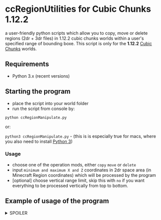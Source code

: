 # ccRegionUtilities for Cubic Chunks 1.12.2
a user-friendly python scripts which allow you to copy, move or delete regions (2dr + 3dr files) in 1.12.2 cubic chunks worlds within a user's specified range of bounding boxe. 
This script is only for the __1.12.2__ [Cubic Chunks](https://github.com/OpenCubicChunks/CubicChunks) worlds.

## Requirements
- Python 3.x (recent versions)


## Starting the program
- place the script into your world folder
- run the script from console by:

```python ccRegionManipulate.py```

or:

```python3 ccRegionManipulate.py``` - (this is is especially true for macs, where you also need to install [Python 3](https://www.python.org/))

### Usage
- choose one of the operation mods, either `copy` `move` or `delete`
- input `minimum and maximum X and Z` coordinates in 2dr space area (in Minecraft Region coordinates) which will be processed by the program
- [optional] choose vertical range limit, skip this with `no` if you want everything to be processed vertically from top to bottom.

##  Example of usage of the program
<details> <summary>SPOILER</summary> 

  ```
user$ python3 /users/username/minecraft/New World/ccRegionManipulate_mc1.12.2.py 
================================================================================
ccRegionManipulate for Cubic Chunks 1.12.2.
Copy, move or delete Minecraft regions in specific range.
to use this program, please put this script into your world folder
Make sure you have backups before doing anything!
You might need to fix the light using cc worldfixer after some operations.
================================================================================
Possible operation modes:
'c' = copy regions | 'm' = move regions | 'd' = delete regions
Choose an operation mode: c
'copy' mode was selected.
--------------------------------------------------------------------------------
Input coordinates in 2dr space (Minecraft region coordinates):
min x: 20
max x: 200
min z: 10
max z: 300
The bounding box is '181x291' large in 2dr space
--------------------------------------------------------------------------------
[optional]: Do you want to set vertical range in 3dr (cube) space? (n/y)
(if you don't, all cubes vertically will be processed) n
Vertical range limit was not set
--------------------------------------------------------------------------------
Total number of 2dr files to be processed: 241
Total number of 3dr files to be processed: 1670
--------------------------------------------------------------------------------
--------------------------------------------------------------------------------
The copy operation will be executed in '/users/username/minecraft/New World/'
Do you want to start the copy process? (y/n) n

```

</details>
